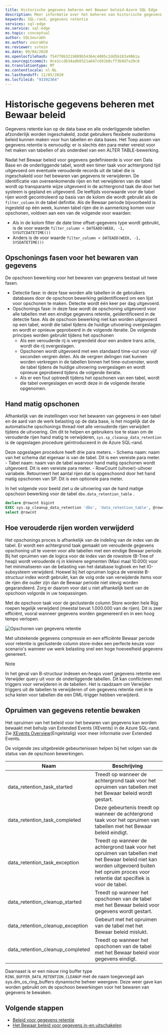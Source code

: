 ```yaml
---
title: Historische gegevens beheren met Bewaar beleid-Azure SQL Edge
description: Meer informatie over het beheren van historische gegevens met Bewaar beleid in Azure SQL Edge
keywords: SQL-rand, gegevens retentie
services: sql-edge
ms.service: sql-edge
ms.topic: conceptual
author: SQLSourabh
ms.author: sourabha
ms.reviewer: sstein
ms.date: 09/04/2020
ms.openlocfilehash: f547f0b3219889b54364c4805c2dd5b183a9861a
ms.sourcegitcommit: 0ce1ccdb34ad60321a647c691b0cff3b9d7a39c8
ms.translationtype: MT
ms.contentlocale: nl-NL
ms.lasthandoff: 11/05/2020
ms.locfileid: "93392364"
---
```

# <a name="manage-historical-data-with-retention-policy"></a>Historische gegevens beheren met Bewaar beleid

Gegevens retentie kan op de data base en alle onderliggende tabellen afzonderlijk worden ingeschakeld, zodat gebruikers flexibele ouderdoms beleid kunnen maken voor hun tabellen en data bases. Het Toep assen van gegevens retentie is eenvoudig: er is slechts één para meter vereist voor het maken van tabellen of als onderdeel van een ALTER TABLE-bewerking. 

Nadat het Bewaar beleid voor gegevens gedefinieerde is voor een Data Base en de onderliggende tabel, wordt een timer taak voor achtergrond tijd uitgevoerd om eventuele verouderde records uit de tabel die is ingeschakeld voor het bewaren van gegevens te verwijderen. De identificatie van overeenkomende rijen en het verwijderen van de tabel wordt op transparante wijze uitgevoerd in de achtergrond taak die door het systeem is gepland en uitgevoerd. De leeftijds voorwaarde voor de tabel rijen wordt gecontroleerd op basis van de kolom die wordt gebruikt als de `filter_column` in de tabel definitie. Als de Bewaar periode bijvoorbeeld is ingesteld op één week, kunnen tabel rijen die in aanmerking komen voor opschonen, voldoen aan een van de volgende voor waarden: 

- Als in de kolom filter de date time offset-gegevens type wordt gebruikt, is de voor waarde `filter_column < DATEADD(WEEK, -1, SYSUTCDATETIME())`
- Anders is de voor waarde `filter_column < DATEADD(WEEK, -1, SYSDATETIME())`

## <a name="data-retention-cleanup-phases"></a>Opschonings fasen voor het bewaren van gegevens

De opschoon bewerking voor het bewaren van gegevens bestaat uit twee fasen. 
- Detectie fase: in deze fase worden alle tabellen in de gebruikers databases door de opschoon bewerking geïdentificeerd om een lijst voor opschonen te maken. Detectie wordt één keer per dag uitgevoerd.
- Opschonings fase: in deze fase wordt de opschoning uitgevoerd voor alle tabellen met een eindige gegevens retentie, geïdentificeerd in de detectie fase. Als de opschoon bewerking niet kan worden uitgevoerd op een tabel, wordt die tabel tijdens de huidige uitvoering overgeslagen en wordt er opnieuw geprobeerd in de volgende iteratie. De volgende principes worden gebruikt tijdens het opschonen
    - Als een verouderde rij is vergrendeld door een andere trans actie, wordt die rij overgeslagen. 
    - Opschonen wordt uitgevoerd met een standaard time-out voor vijf seconden vergren delen. Als de vergren delingen niet kunnen worden verkregen in de tabellen binnen het time-outvenster, wordt de tabel tijdens de huidige uitvoering overgeslagen en wordt opnieuw geprobeerd tijdens de volgende iteratie.
    - Als er een fout optreedt tijdens het opschonen van een tabel, wordt die tabel overgeslagen en wordt deze in de volgende iteratie opgenomen.

## <a name="manual-cleanup"></a>Hand matig opschonen

Afhankelijk van de instellingen voor het bewaren van gegevens in een tabel en de aard van de werk belasting op de data base, is het mogelijk dat de automatische opschonings thread niet alle verouderde rijen verwijdert tijdens de uitvoering. Om dit te helpen en gebruikers toe te staan om de verouderde rijen hand matig te verwijderen, `sys.sp_cleanup_data_retention` is de opgeslagen procedure geïntroduceerd in de Azure SQL-rand. 

Deze opgeslagen procedure heeft drie para meters. 
    - Schema naam: naam van het schema dat eigenaar is van de tabel. Dit is een vereiste para meter. 
    - Tabel naam: naam van de tabel waarvoor hand matig opschonen wordt uitgevoerd. Dit is een vereiste para meter. 
    - RowCount (uitvoer)-uitvoer variabele. Retourneert het aantal rijen dat is opgeschoond door het hand matig opschonen van SP. Dit is een optionele para meter. 

In het volgende voor beeld ziet u de uitvoering van de hand matige opschoon bewerking voor de tabel `dbo.data_retention_table` .

```sql
declare @rowcnt bigint 
EXEC sys.sp_cleanup_data_retention 'dbo', 'data_retention_table', @rowcnt output 
select @rowcnt 
```

## <a name="how-obsolete-rows-are-deleted"></a>Hoe verouderde rijen worden verwijderd

Het opschonings proces is afhankelijk van de indeling van de index van de tabel. Er wordt een achtergrond taak gemaakt om verouderde gegevens opschoning uit te voeren voor alle tabellen met een eindige Bewaar periode. Bij het opruimen van de logica voor de index van de rowstore (B-Tree of heap) wordt verouderde rij in kleinere segmenten (Maxi maal 10.000) voor het minimaliseren van de belasting van het database logboek en het IO-subsysteem verwijderd. Hoewel bij het opruimen logica de vereiste B-structuur index wordt gebruikt, kan de volg orde van verwijderde items voor de rijen die ouder zijn dan de Bewaar periode niet stevig worden gegarandeerd. Zorg er daarom voor dat u niet afhankelijk bent van de opschoon volgorde in uw toepassingen.

Met de opschoon taak voor de geclusterde column Store worden hele Rijg roepen tegelijk verwijderd (meestal bevat 1.000.000 van de rijen). Dit is zeer efficiënt, vooral wanneer gegevens worden gegenereerd en in een hoog tempo verlopen.

![Opschonen van gegevens retentie](./media/data-retention-cleanup/data-retention-cleanup.png)

Met uitstekende gegevens compressie en een efficiënte Bewaar periode voor retentie is geclusterde column store-index een perfecte keuze voor scenario's wanneer uw werk belasting snel een hoge hoeveelheid gegevens genereert.

> [!Note]
> In het geval van B-structuur indexen en-heaps voert gegevens retentie een Verwijder query uit voor de onderliggende tabellen. Dit kan conflicteren met triggers voor verwijderen in de tabellen. Het is raadzaam om Verwijder triggers uit de tabellen te verwijderen of om gegevens retentie niet in te scha kelen voor tabellen die een DML-trigger hebben verwijderd.

## <a name="monitoring-data-retention-cleanup"></a>Opruimen van gegevens retentie bewaken

Het opruimen van het beleid voor het bewaren van gegevens kan worden bewaakt met behulp van Extended Events (XEvents) in de Azure SQL-rand. Zie [XEvents Overview](/sql/relational-databases/extended-events/extended-events)(Engelstalig) voor meer informatie over Extended Events. 

De volgende zes uitgebreide gebeurtenissen helpen bij het volgen van de status van de opschoon bewerkingen. 

| Naam | Beschrijving |
|------| ------------|
| data_retention_task_started  | Treedt op wanneer de achtergrond taak voor het opruimen van tabellen met het Bewaar beleid wordt gestart. |
| data_retention_task_completed  | Deze gebeurtenis treedt op wanneer de achtergrond taak voor het opruimen van tabellen met het Bewaar beleid eindigt. |
| data_retention_task_exception  | Treedt op wanneer de achtergrond taak voor het opruimen van tabellen met het Bewaar beleid niet kan worden uitgevoerd buiten het opruim proces voor retentie dat specifiek is voor de tabel. |
| data_retention_cleanup_started  | Treedt op wanneer het opschonen van de tabel met het Bewaar beleid voor gegevens wordt gestart. |
| data_retention_cleanup_exception  | Gebeurt met het opruimen van de tabel met het Bewaar beleid mislukt. |
| data_retention_cleanup_completed  | Treedt op wanneer het opschonen van de tabel met het Bewaar beleid voor gegevens eindigt. |  

Daarnaast is er een nieuw ring buffer type `RING_BUFFER_DATA_RETENTION_CLEANUP` met de naam toegevoegd aan sys.dm_os_ring_buffers dynamische beheer weergave. Deze weer gave kan worden gebruikt om de opschoon bewerkingen voor het bewaren van gegevens te bewaken. 


## <a name="next-steps"></a>Volgende stappen
- [Beleid voor gegevens retentie](data-retention-overview.md)
- [Het Bewaar beleid voor gegevens in-en uitschakelen](data-retention-enable-disable.md)